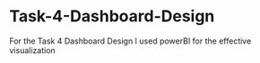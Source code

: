 # Task-4-Dashboard-Design
For the Task 4 Dashboard Design I used powerBI for the effective visualization
